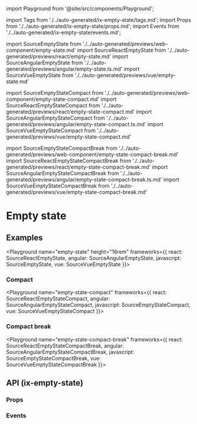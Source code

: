import Playground from '@site/src/components/Playground';

import Tags from './../auto-generated/ix-empty-state/tags.md';
import Props from './../auto-generated/ix-empty-state/props.md';
import Events from './../auto-generated/ix-empty-state/events.md';

import SourceEmptyState from './../auto-generated/previews/web-component/empty-state.md'
import SourceReactEmptyState from './../auto-generated/previews/react/empty-state.md'
import SourceAngularEmptyState from './../auto-generated/previews/angular/empty-state.ts.md'
import SourceVueEmptyState from './../auto-generated/previews/vue/empty-state.md'

import SourceEmptyStateCompact from './../auto-generated/previews/web-component/empty-state-compact.md'
import SourceReactEmptyStateCompact from './../auto-generated/previews/react/empty-state-compact.md'
import SourceAngularEmptyStateCompact from './../auto-generated/previews/angular/empty-state-compact.ts.md'
import SourceVueEmptyStateCompact from './../auto-generated/previews/vue/empty-state-compact.md'

import SourceEmptyStateCompactBreak from './../auto-generated/previews/web-component/empty-state-compact-break.md'
import SourceReactEmptyStateCompactBreak from './../auto-generated/previews/react/empty-state-compact-break.md'
import SourceAngularEmptyStateCompactBreak from './../auto-generated/previews/angular/empty-state-compact-break.ts.md'
import SourceVueEmptyStateCompactBreak from './../auto-generated/previews/vue/empty-state-compact-break.md'

# Empty state

<Tags />

## Examples

<Playground
name="empty-state" height="16rem"
frameworks={{
  react: SourceReactEmptyState,
  angular: SourceAngularEmptyState,
  javascript: SourceEmptyState,
  vue: SourceVueEmptyState
}}>
</Playground>

### Compact

<Playground
name="empty-state-compact"
frameworks={{
  react: SourceReactEmptyStateCompact,
  angular: SourceAngularEmptyStateCompact,
  javascript: SourceEmptyStateCompact,
  vue: SourceVueEmptyStateCompact
}}>
</Playground>

### Compact break

<Playground
name="empty-state-compact-break"
frameworks={{
  react: SourceReactEmptyStateCompactBreak,
  angular: SourceAngularEmptyStateCompactBreak,
  javascript: SourceEmptyStateCompactBreak,
  vue: SourceVueEmptyStateCompactBreak
}}>
</Playground>

## API (ix-empty-state)

### Props

<Props />

### Events

<Events />
